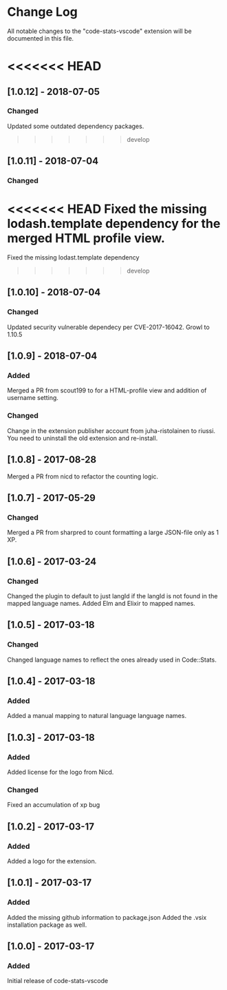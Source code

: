 # Change Log

All notable changes to the "code-stats-vscode" extension will be documented in this file.

<<<<<<< HEAD
=======
## [1.0.12] - 2018-07-05

### Changed

Updated some outdated dependency packages.

>>>>>>> develop
## [1.0.11] - 2018-07-04

### Changed

<<<<<<< HEAD
Fixed the missing lodash.template dependency for the merged HTML profile view.
=======
Fixed the missing lodast.template dependency
>>>>>>> develop

## [1.0.10] - 2018-07-04

### Changed

Updated security vulnerable dependecy per CVE-2017-16042. Growl to 1.10.5

## [1.0.9] - 2018-07-04

### Added

Merged a PR from scout199 to for a HTML-profile view and addition of username setting.

### Changed

Change in the extension publisher account from juha-ristolainen to riussi. You need to uninstall the old extension and re-install.

## [1.0.8] - 2017-08-28

Merged a PR from nicd to refactor the counting logic.

## [1.0.7] - 2017-05-29

### Changed

Merged a PR from sharpred to count formatting a large JSON-file only as 1 XP.

## [1.0.6] - 2017-03-24

### Changed

Changed the plugin to default to just langId if the langId is not found in the mapped language names.
Added Elm and Elixir to mapped names.

## [1.0.5] - 2017-03-18

### Changed

Changed language names to reflect the ones already used in Code::Stats.

## [1.0.4] - 2017-03-18

### Added

Added a manual mapping to natural language language names.

## [1.0.3] - 2017-03-18

### Added

Added license for the logo from Nicd.

### Changed

Fixed an accumulation of xp bug

## [1.0.2] - 2017-03-17

### Added

Added a logo for the extension.

## [1.0.1] - 2017-03-17

### Added

Added the missing github information to package.json
Added the .vsix installation package as well.

## [1.0.0] - 2017-03-17

### Added

Initial release of code-stats-vscode
